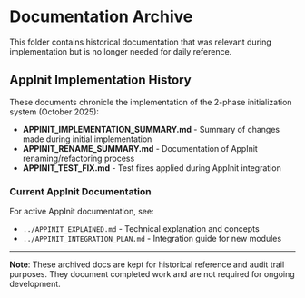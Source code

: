 # Documentation Archive

This folder contains historical documentation that was relevant during implementation but is no longer needed for daily reference.

## AppInit Implementation History

These documents chronicle the implementation of the 2-phase initialization system (October 2025):

- **APPINIT_IMPLEMENTATION_SUMMARY.md** - Summary of changes made during initial implementation
- **APPINIT_RENAME_SUMMARY.md** - Documentation of AppInit renaming/refactoring process
- **APPINIT_TEST_FIX.md** - Test fixes applied during AppInit integration

### Current AppInit Documentation

For active AppInit documentation, see:
- `../APPINIT_EXPLAINED.md` - Technical explanation and concepts
- `../APPINIT_INTEGRATION_PLAN.md` - Integration guide for new modules

---

**Note**: These archived docs are kept for historical reference and audit trail purposes. They document completed work and are not required for ongoing development.
